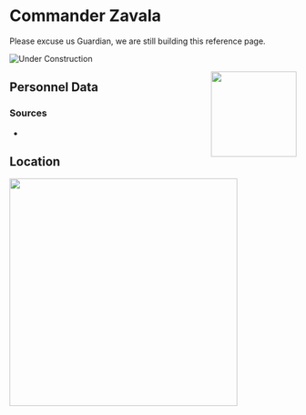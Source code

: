 # Commander Zavala

Please excuse us Guardian, we are still building this reference page.

![Under Construction](https://ras117mike.github.io/Destiny2/images/general/under_construction.png)

<img align="right" src="https://ras117mike.github.io/Destiny2/images/vendors/commander_zavala.png" width="150">

## Personnel Data


### Sources
*

## Location


<img src="https://ras117mike.github.io/Destiny2/images/maps/commander_zavala_location.jpg" width="400">
